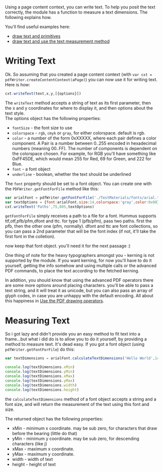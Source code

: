 Using a page content context, you can write text. To help you posit the text correctly, the module has a function to measure a text dimensions. The following explains how. 

You'll find useful examples here:
* [draw text and primitives](../tests/HighLevelContentContext.js)
* [draw text and use the text measurement method](../tests/TextMeasurementsTest.js)

# Writing Text

Ok. So assuming that you created a page content context (with `var cxt = pdfWriter.createContentContext(aPage)`) you can now use it for writing text. Here is how:

```javascript
cxt.writeText(text,x,y,[{options}])
```

The `writeText` method accepts a string of text as its first parameter, then the x and y coordinates for where to display it, and then options about the text style.  
The options object has the following properties:

* `fontSize` - the font size to use
* `colorspace` - `rgb`, `cmyk` or `gray`, for either colorspace. default is rgb.
* `color` - a number of the form 0xXXXXX, where each pair defines a color component. A Pair is a number between 0..255 encoded in hexadecimal numbers (meaning 00..FF). The number of components is dependent on the colorspace chosen. For example, for RGB you'll have something like 0xFF45DE, which would mean 255 for Red, 69 for Green, and 222 for Blue.
* `font` - a font object
* `underline` - boolean, whether the text should be underlined

The `font` property should be set to a font object. You can create one with the `PDFWriter.getFontForFile` method like this:   

```javascript
var arialFont = pdfWriter.getFontForFile('./TestMaterials/fonts/arial.ttf');
var textOptions = {font:arialFont,size:14,colorspace:'gray',color:0x00};
cxt.writeText('Paths',75,805,textOptions)
```

`getFontForFile` simply receives a path to a file for a font. Hummus supports ttf,otf,pfb/pfm,dfont and ttc.
for type 1 (pfb/pfm), pass two paths. first the pfb, then the other one (pfm, normally). 
dfont and ttc are font collections, so you can pass a 2nd parameter that will be the font index (if not, it'll take the first font in the colletion).

now keep that font object. you'll need it for the next passage :)

One thing of note for the heavy typographers amongst you - kerning is not supported by the module. If you want kerning, for now you'll have to do it yourself, getting the info somehow and using multiple calls or the advanced PDF commands, to place the text according to the fetched kerning.

In addition, you should know that using the advanced PDF operators there are some more options around placing characters. you'll be able to pass a text string, and it will treat it as unicode, but you can also pass an array of glyph codes, in case you are unhappy with the default encoding. All about this happiness in [Use the PDF drawing operators](./Use-the-pdf-drawing-operators.md).  

# Measuring Text

So i got lazy and didn't provide you an easy method to fit text into a frame...but what i did do is to allow you to do it yourself, by providing a method to measure text. It's dead easy. If you got a font object (using `pdfWriter.getFontForFile`) do this:

```javascript
var textDimensions = arialFont.calculateTextDimensions('Hello World',14);

console.log(textDimensions.xMin)
console.log(textDimensions.yMin)
console.log(textDimensions.xMax)
console.log(textDimensions.yMax)
console.log(textDimensions.width)
console.log(textDimensions.height)
```

the `calculateTextDimensions` method of a font object accepts a string and a font size, and will return the measurement of the text using this font and size.

The returned object has the following properties:
* xMin - minimum x coordinate. may be sub zero, for characters that draw before the bearing (little do that)
* yMin - minimum y coordinate. may be sub zero, for descending characters (like j) 
* xMax - maximum x coordinate. 
* yMax - maximum y coordinate.
* width - width of text
* height - height of text



